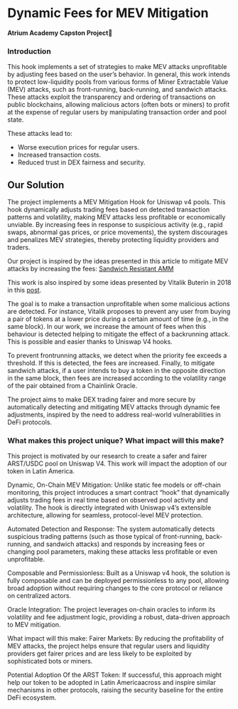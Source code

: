# Dynamic Fees for MEV Mitigation

**Atrium Academy Capston Project🦄**

### Introduction

This hook implements a set of strategies to make MEV attacks unprofitable by adjusting fees based on the user’s behavior. In general, this work intends to protect low-liquidity pools from various forms of Miner Extractable Value (MEV) attacks, such as front-running, back-running, and sandwich attacks. These attacks exploit the transparency and ordering of transactions on public blockchains, allowing malicious actors (often bots or miners) to profit at the expense of regular users by manipulating transaction order and pool state.

These attacks lead to:
- Worse execution prices for regular users.
- Increased transaction costs.
- Reduced trust in DEX fairness and security.

## Our Solution
The project implements a MEV Mitigation Hook for Uniswap v4 pools. This hook dynamically adjusts trading fees based on detected transaction patterns and volatility, making MEV attacks less profitable or economically unviable. By increasing fees in response to suspicious activity (e.g., rapid swaps, abnormal gas prices, or price movements), the system discourages and penalizes MEV strategies, thereby protecting liquidity providers and traders.

Our project is inspired by the ideas presented in this article to mitigate MEV attacks by increasing the fees: 
[Sandwich Resistant AMM](https://www.umbraresearch.xyz/writings/sandwich-resistant-amm)


This work is also inspired by some ideas presented by Vitalik Buterin in 2018 in this [post](https://ethresear.ch/t/improving-front-running-resistance-of-x-y-k-market-makers/1281).

The goal is to make a transaction unprofitable when some malicious actions are detected. For instance, Vitalik proposes to prevent any user from buying a pair of tokens at a lower price during a certain amount of time (e.g., in the same block). In our work, we increase the amount of fees when this behaviour is detected helping to mitigate the effect of a backrunning attack. This is possible and easier thanks to Uniswap V4 hooks. 

To prevent frontrunning attacks, we detect when the priority fee exceeds a threshold. If this is detected, the fees are increased. Finally, to mitigate sandwich attacks, if a user intends to buy a token in the opposite direction in the same block, then fees are increased according to the volatility range of the pair obtained from a Chainlink Oracle. 

The project aims to make DEX trading fairer and more secure by automatically detecting and mitigating MEV attacks through dynamic fee adjustments, inspired by the need to address real-world vulnerabilities in DeFi protocols.


### What makes this project unique? What impact will this make?

This project is motivated by our research to create a safer and fairer ARST/USDC pool on Uniswap V4. This work will impact the adoption of our token in Latin America. 

Dynamic, On-Chain MEV Mitigation:
Unlike static fee models or off-chain monitoring, this project introduces a smart contract “hook” that dynamically adjusts trading fees in real time based on observed pool activity and volatility. The hook is directly integrated with Uniswap v4’s extensible architecture, allowing for seamless, protocol-level MEV protection.

Automated Detection and Response:
The system automatically detects suspicious trading patterns (such as those typical of front-running, back-running, and sandwich attacks) and responds by increasing fees or changing pool parameters, making these attacks less profitable or even unprofitable.

Composable and Permissionless:
 Built as a Uniswap v4 hook, the solution is fully composable and can be deployed permissionless to any pool, allowing broad adoption without requiring changes to the core protocol or reliance on centralized actors.

Oracle Integration:
The project leverages on-chain oracles to inform its volatility and fee adjustment logic, providing a robust, data-driven approach to MEV mitigation.

What impact will this make:
Fairer Markets:
By reducing the profitability of MEV attacks, the project helps ensure that regular users and liquidity providers get fairer prices and are less likely to be exploited by sophisticated bots or miners.

Potential Adoption Of the ARST Token:
If successful, this approach might help our token to be adopted in Latin Americaacross and inspire similar mechanisms in other protocols, raising the security baseline for the entire DeFi ecosystem.
